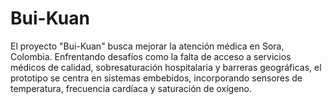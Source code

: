 # Bui-Kuan
El proyecto "Bui-Kuan" busca mejorar la atención médica en Sora, Colombia. Enfrentando desafíos como la falta de acceso a servicios médicos de calidad, sobresaturación hospitalaria y barreras geográficas, el prototipo se centra en sistemas embebidos, incorporando sensores de temperatura, frecuencia cardíaca y saturación de oxígeno.
